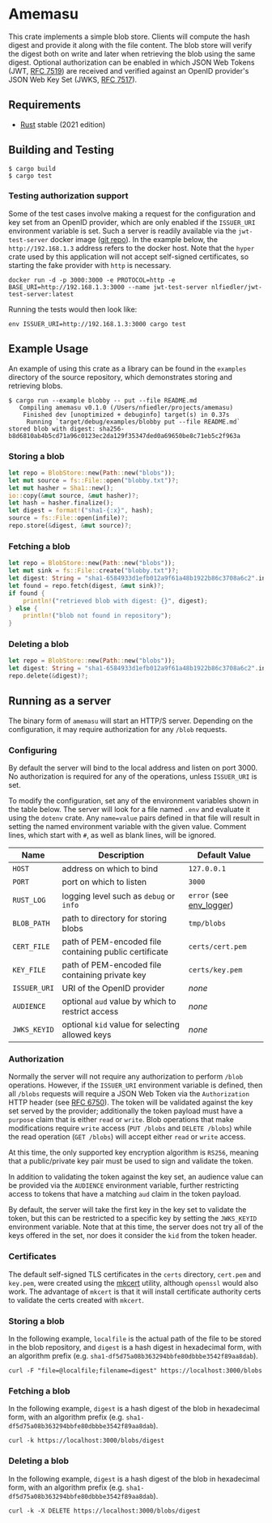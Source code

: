 # Amemasu

This crate implements a simple blob store. Clients will compute the hash digest and provide it along with the file content. The blob store will verify the digest both on write and later when retrieving the blob using the same digest. Optional authorization can be enabled in which JSON Web Tokens (JWT, [RFC 7519](https://www.rfc-editor.org/rfc/rfc7519)) are received and verified against an OpenID provider's JSON Web Key Set (JWKS, [RFC 7517](https://www.rfc-editor.org/rfc/rfc7517)).

## Requirements

* [Rust](https://www.rust-lang.org) stable (2021 edition)

## Building and Testing

```shell
$ cargo build
$ cargo test
```

### Testing authorization support

Some of the test cases involve making a request for the configuration and key set from an OpenID provider, which are only enabled if the `ISSUER_URI` environment variable is set. Such a server is readily available via the `jwt-test-server` docker image ([git repo](https://github.com/nlfiedler/jwt-test-server)). In the example below, the `http://192.168.1.3` address refers to the docker host. Note that the `hyper` crate used by this application will not accept self-signed certificates, so starting the fake provider with `http` is necessary.

```shell
docker run -d -p 3000:3000 -e PROTOCOL=http -e BASE_URI=http://192.168.1.3:3000 --name jwt-test-server nlfiedler/jwt-test-server:latest
```

Running the tests would then look like:

```shell
env ISSUER_URI=http://192.168.1.3:3000 cargo test
```

## Example Usage

An example of using this crate as a library can be found in the `examples` directory of the source repository, which demonstrates storing and retrieving blobs.

```shell
$ cargo run --example blobby -- put --file README.md
   Compiling amemasu v0.1.0 (/Users/nfiedler/projects/amemasu)
    Finished dev [unoptimized + debuginfo] target(s) in 0.37s
     Running `target/debug/examples/blobby put --file README.md`
stored blob with digest: sha256-b8d6810ab4b5cd71a96c0123ec2da129f35347ded0a69650be8c71eb5c2f963a
```

### Storing a blob

```rust
let repo = BlobStore::new(Path::new("blobs"));
let mut source = fs::File::open("blobby.txt")?;
let mut hasher = Sha1::new();
io::copy(&mut source, &mut hasher)?;
let hash = hasher.finalize();
let digest = format!("sha1-{:x}", hash);
source = fs::File::open(infile)?;
repo.store(&digest, &mut source)?;
```

### Fetching a blob

```rust
let repo = BlobStore::new(Path::new("blobs"));
let mut sink = fs::File::create("blobby.txt")?;
let digest: String = "sha1-6584933d1efb012a9f61a48b1922b86c3708a6c2".into();
let found = repo.fetch(digest, &mut sink)?;
if found {
    println!("retrieved blob with digest: {}", digest);
} else {
    println!("blob not found in repository");
}
```

### Deleting a blob

```rust
let repo = BlobStore::new(Path::new("blobs"));
let digest: String = "sha1-6584933d1efb012a9f61a48b1922b86c3708a6c2".into();
repo.delete(&digest)?;
```

## Running as a server

The binary form of `amemasu` will start an HTTP/S server. Depending on the configuration, it may require authorization for any `/blob` requests.

### Configuring

By default the server will bind to the local address and listen on port 3000. No authorization is required for any of the operations, unless `ISSUER_URI` is set.

To modify the configuration, set any of the environment variables shown in the table below. The server will look for a file named `.env` and evaluate it using the `dotenv` crate. Any `name=value` pairs defined in that file will result in setting the named environment variable with the given value. Comment lines, which start with `#`, as well as blank lines, will be ignored.

| Name | Description | Default Value |
| ---- | ----------- | ------------- |
| `HOST` | address on which to bind | `127.0.0.1` |
| `PORT` | port on which to listen | `3000` |
| `RUST_LOG` | logging level such as `debug` or `info` | `error` (see [env_logger](https://docs.rs/env_logger/latest/env_logger/)) |
| `BLOB_PATH` | path to directory for storing blobs | `tmp/blobs` |
| `CERT_FILE` | path of PEM-encoded file containing public certificate | `certs/cert.pem` |
| `KEY_FILE` | path of PEM-encoded file containing private key | `certs/key.pem` |
| `ISSUER_URI` | URI of the OpenID provider | _none_ |
| `AUDIENCE` | optional `aud` value by which to restrict access | _none_ |
| `JWKS_KEYID` | optional `kid` value for selecting allowed keys | _none_ |

### Authorization

Normally the server will not require any authorization to perform `/blob` operations. However, if the `ISSUER_URI` environment variable is defined, then all `/blobs` requests will require a JSON Web Token via the `Authorization` HTTP header (see [RFC 6750](https://www.rfc-editor.org/rfc/rfc6750)). The token will be validated against the key set served by the provider; additionally the token payload must have a `purpose` claim that is either `read` or `write`. Blob operations that make modifications require `write` access (`PUT /blobs` and `DELETE /blobs`) while the read operation (`GET /blobs`) will accept either `read` or `write` access.

At this time, the only supported key encryption algorithm is `RS256`, meaning that a public/private key pair must be used to sign and validate the token.

In addition to validating the token against the key set, an audience value can be provided via the `AUDIENCE` environment variable, further restricting access to tokens that have a matching `aud` claim in the token payload.

By default, the server will take the first key in the key set to validate the token, but this can be restricted to a specific key by setting the `JWKS_KEYID` environment variable. Note that at this time, the server does not try all of the keys offered in the set, nor does it consider the `kid` from the token header.

### Certificates

The default self-signed TLS certificates in the `certs` directory, `cert.pem` and `key.pem`, were created using the [mkcert](https://github.com/FiloSottile/mkcert) utility, although `openssl` would also work. The advantage of `mkcert` is that it will install certificate authority certs to validate the certs created with `mkcert`.

### Storing a blob

In the following example, `localfile` is the actual path of the file to be stored in the blob repository, and `digest` is a hash digest in hexadecimal form, with an algorithm prefix (e.g. `sha1-df5d75a08b363294bbfe80dbbbe3542f89aa8dab`).

```shell
curl -F "file=@localfile;filename=digest" https://localhost:3000/blobs
```

### Fetching a blob

In the following example, `digest` is a hash digest of the blob in hexadecimal form, with an algorithm prefix (e.g. `sha1-df5d75a08b363294bbfe80dbbbe3542f89aa8dab`).

```shell
curl -k https://localhost:3000/blobs/digest
```

### Deleting a blob

In the following example, `digest` is a hash digest of the blob in hexadecimal form, with an algorithm prefix (e.g. `sha1-df5d75a08b363294bbfe80dbbbe3542f89aa8dab`).

```shell
curl -k -X DELETE https://localhost:3000/blobs/digest
```
